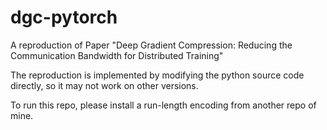 # dgc-pytorch
A reproduction of Paper "Deep Gradient Compression: Reducing the Communication Bandwidth for Distributed Training"

The reproduction is implemented by modifying the python source code directly, so it may not work on other versions.

To run this repo, please install a run-length encoding from another repo of mine.
